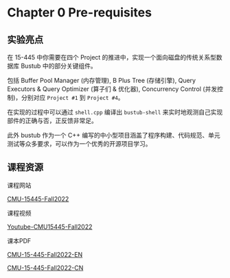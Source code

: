 # Chapter 0 Pre-requisites

## 实验亮点

在 15-445 中你需要在四个 Project 的推进中，实现一个面向磁盘的传统关系型数据库 Bustub 中的部分关键组件。

包括 Buffer Pool Manager (内存管理), B Plus Tree (存储引擎), Query Executors & Query Optimizer (算子们 & 优化器), Concurrency Control (并发控制)，分别对应 `Project #1` 到 `Project #4`。

在实现的过程中可以通过 `shell.cpp` 编译出 `bustub-shell` 来实时地观测自己实现部件的正确与否，正反馈非常足。

此外 bustub 作为一个 C++ 编写的中小型项目涵盖了程序构建、代码规范、单元测试等众多要求，可以作为一个优秀的开源项目学习。

## 课程资源

课程网站

[CMU-15445-Fall2022](https://15445.courses.cs.cmu.edu/fall2022/schedule.html)

课程视频

[Youtube-CMU15445-Fall2022](https://www.youtube.com/playlist?list=PLSE8ODhjZXjaKScG3l0nuOiDTTqpfnWFf)

课本PDF

[CMU-15-445-Fall2022-EN](https://15445.courses.cs.cmu.edu/fall2022/book/book.pdf)

[CMU-15-445-Fall2022-CN](https://15445.courses.cs.cmu.edu/fall2022/book/book.pdf)

